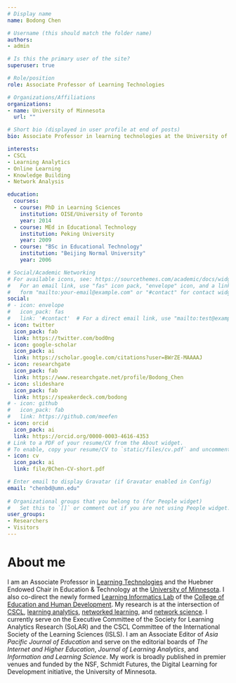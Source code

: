 ```yaml
---
# Display name
name: Bodong Chen

# Username (this should match the folder name)
authors:
- admin

# Is this the primary user of the site?
superuser: true

# Role/position
role: Associate Professor of Learning Technologies

# Organizations/Affiliations
organizations:
- name: University of Minnesota
  url: ""

# Short bio (displayed in user profile at end of posts)
bio: Associate Professor in learning technologies at the University of Minnesota.

interests:
- CSCL
- Learning Analytics
- Online Learning
- Knowledge Building
- Network Analysis

education:
  courses:
  - course: PhD in Learning Sciences
    institution: OISE/University of Toronto
    year: 2014
  - course: MEd in Educational Technology
    institution: Peking University
    year: 2009
  - course: "BSc in Educational Technology"
    institution: "Beijing Normal University"
    year: 2006

# Social/Academic Networking
# For available icons, see: https://sourcethemes.com/academic/docs/widgets/#icons
#   For an email link, use "fas" icon pack, "envelope" icon, and a link in the
#   form "mailto:your-email@example.com" or "#contact" for contact widget.
social:
# - icon: envelope
#   icon_pack: fas
#   link: '#contact'  # For a direct email link, use "mailto:test@example.org".
- icon: twitter
  icon_pack: fab
  link: https://twitter.com/bod0ng
- icon: google-scholar
  icon_pack: ai
  link: https://scholar.google.com/citations?user=BWrZE-MAAAAJ
- icon: researchgate
  icon_pack: fab
  link: https://www.researchgate.net/profile/Bodong_Chen
- icon: slideshare
  icon_pack: fab
  link: https://speakerdeck.com/bodong
# - icon: github
#   icon_pack: fab
#   link: https://github.com/meefen
- icon: orcid
  icon_pack: ai
  link: https://orcid.org/0000-0003-4616-4353
# Link to a PDF of your resume/CV from the About widget.
# To enable, copy your resume/CV to `static/files/cv.pdf` and uncomment the lines below.  
- icon: cv
  icon_pack: ai
  link: file/BChen-CV-short.pdf

# Enter email to display Gravatar (if Gravatar enabled in Config)
email: "chenbd@umn.edu"
  
# Organizational groups that you belong to (for People widget)
#   Set this to `[]` or comment out if you are not using People widget.  
user_groups:
- Researchers
- Visitors
---
```


# About me

I am an Associate Professor in [Learning Technologies](https://lt.umn.edu/) and the Huebner Endowed Chair in Education & Technology at the [University of Minnesota](https://twin-cities.umn.edu/). I also co-direct the newly formed [Learning Informatics Lab](https://innovation.umn.edu/informatics/) of the [College of Education and Human Development](http://www.cehd.umn.edu/). My research is at the intersection of [CSCL](https://www.isls.org/about/committees/cscl-committee), [learning analytics](https://en.wikipedia.org/wiki/Learning_analytics), [networked learning](https://en.wikipedia.org/wiki/Networked_learning), and [network science](https://en.wikipedia.org/wiki/Network_science). I currently serve on the Executive Committee of the Society for Learning Analytics Research (SoLAR) and the CSCL Committee of the International Society of the Learning Sciences (ISLS). I am an Associate Editor of *Asia Pacific Journal of Education* and serve on the editorial boards of *The Internet and Higher Education*, *Journal of Learning Analytics*, and *Information and Learning Science*. My work is broadly published in premier venues and funded by the NSF, Schmidt Futures, the Digital Learning for Development initiative, the University of Minnesota.

<!-- [knowledge building](https://en.wikipedia.org/wiki/Knowledge_building),  -->

<!-- <hr>

陈伯栋，明尼苏达大学教育与人类发展学院副教授、许布纳讲席教授。主要研究方向包括：学习科学、学习分析学、网络学习、网络分析。

研究项目参见[研究组网站](https://colig.github.io/research/)。 -->
